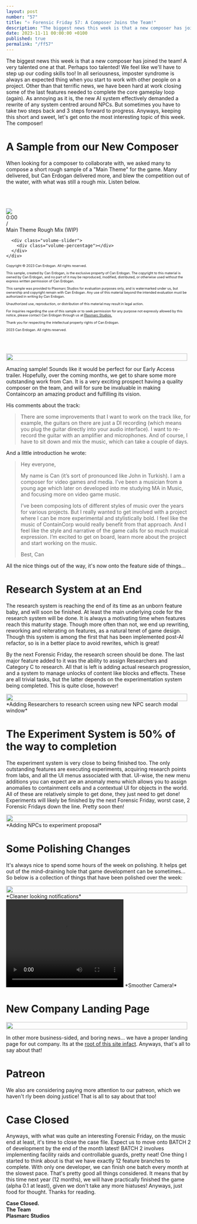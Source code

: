 ```yaml
---
layout: post
number: "57"
title: "⭐ Forensic Friday 57: A Composer Joins the Team!"
description: "The biggest news this week is that a new composer has joined the team! A very talented one at that. Perhaps too talented! We feel like we'll have to step up our game skills too! In all seriousness, imposter syndrome is always an expected thing when you start to work with other people on a project. Other than that terrific news, we have been hard at work closing some of the last features needed to complete the core gameplay loop (again). As annoying as it is, the new AI system effectively demanded a rewrite of any system centred around NPCs. But sometimes you have to take two steps back and 3 steps forward to progress. Anyways, keeping this short and sweet, let's get onto the most interesting topic of this week. The composer!"
date: 2023-11-11 00:00:00 +0100
published: true 
permalink: "/ff57"
---
```


The biggest news this week is that a new composer has joined the team! A very talented one at that. Perhaps too talented! We feel like we'll have to step up our coding skills too! In all seriousness, imposter syndrome is always an expected thing when you start to work with other people on a project. Other than that terrific news, we have been hard at work closing some of the last features needed to complete the core gameplay loop (again). As annoying as it is, the new AI system effectively demanded a rewrite of any system centred around NPCs. But sometimes you have to take two steps back and 3 steps forward to progress. Anyways, keeping this short and sweet, let's get onto the most interesting topic of this week. The composer!

# A Sample from our New Composer

When looking for a composer to collaborate with, we asked many to compose a short rough sample of a "Main Theme" for the game. Many delivered, but Can Erdogan delivered more, and blew the competition out of the water, with what was still a rough mix. Listen below.


<div style="width: 50px; height: 50px;"></div>
<div class="vinyl"><img class="img-el" src="./unrelated-media/sountrack-cover.png"/></div>
<div class="audio-player" data-src="./forensic-friday-media/ff57/mainTheme-watermarked.mp3">
  <div class="timeline">
    <div class="progress"></div>
  </div>
  <div class="controls">
    <div class="play-container">
      <div class="toggle-play play">
    </div>
    </div>
    <div class="time">
      <div class="current">0:00</div>
      <div class="divider">/</div>
      <div class="length"></div>
    </div>
    <div class="name">Main Theme Rough Mix (WIP)</div>
<!--     credit for icon to https://saeedalipoor.github.io/icono/ -->
    <div class="volume-container">
      <div class="volume-button">
        <div class="volume icono-volumeMedium"></div>
      </div>
      
      <div class="volume-slider">
        <div class="volume-percentage"></div>
      </div>
    </div>
  </div>
</div>
<div style="font-size: xx-small; marginTop: 50px;">
<p>Copyright © 2023 Can Erdogan. All rights reserved.</p>

<p>This sample, created by Can Erdogan, is the exclusive property of Can Erdogan. The copyright to this material is owned by Can Erdogan, and no part of it may be reproduced, modified, distributed, or otherwise used without the express written permission of Can Erdogan.</p>

<p>This sample was provided to Plasmarc Studios for evaluation purposes only, and is watermarked under us, but ownership and copyright remain with Can Erdogan. Any use of this material beyond the intended evaluation must be authorized in writing by Can Erdogan.</p>

<p>Unauthorized use, reproduction, or distribution of this material may result in legal action.</p>

<p>For inquiries regarding the use of this sample or to seek permission for any purpose not expressly allowed by this notice, please contact Can Erdogan through us at <a href="https://plasmarcstudios.co.uk/#contact">Plasmarc Studios.</a></p>

<p>Thank you for respecting the intellectual property rights of Can Erdogan.</p>

<p>2023 Can Erdogan. All rights reserved.</p>
</div>

<div style="width: 50px; height: 50px;"></div>

<div style="display:flex">
    <div style="flex:1;padding-right:10px;">
        <img src="./forensic-friday-media/ff57/catDance.gif" width="100%"/>
    </div>
</div>

Amazing sample! Sounds like it would be perfect for our Early Access trailer. Hopefully, over the coming months, we get to share some more outstanding work from Can. It is a very exciting prospect having a quality composer on the team, and will for sure be invaluable in making Containcorp an amazing product and fulfilling its vision. 

His comments about the track:
> There are some improvements that I want to work on the track like, for example, the guitars on there are just a DI recording (which means you plug the guitar directly into your audio interface). I want to re-record the guitar with an amplifier and microphones. And of course, I have to sit down and mix the music, which can take a couple of days.

And a little introduction he wrote:
> Hey everyone,
> 
> My name is Can (it’s sort of pronounced like John in Turkish). I am a composer for video games and media. I’ve been a musician from a young age which later on developed into me studying MA in  Music, and focusing more on video game music. 
>
> I’ve been composing lots of different styles of music over the years for various projects. But I really wanted to get involved with a project where I can be more experimental and stylistically bold. I feel like the music of ContainCorp would really benefit from that approach. And I feel like the style and narrative of the game calls for so much musical expression. I’m excited to get on board, learn more about the project and start working on the music.
> 
> Best,
> Can

All the nice things out of the way, it's now onto the feature side of things...

# Research System at an End

The research system is reaching the end of its time as an unborn feature baby, and will soon be finished. At least the main underlying code for the research system will be done. It is always a motivating time when features reach this maturity stage. Though more often than not, we end up rewriting, reworking and reiterating on features, as a natural tenet of game design. Though this system is among the first that has been implemented post-AI refactor, so is in a better place to avoid rewrites, which is great!

By the next Forensic Friday, the research screen should be done. The last major feature added to it was the ability to assign Researchers and Category C to research. All that is left is adding actual research progression, and a system to manage unlocks of content like blocks and effects. These are all trivial tasks, but the latter depends on the experimentation system being completed. This is quite close, however!

<div style="display:flex">
    <div style="flex:1;padding-right:10px;">
        <img src="./forensic-friday-media/ff57/research.png" width="100%"/>
    </div>
</div>
*Adding Researchers to research screen using new NPC search modal window*

# The Experiment System is 50% of the way to completion

The experiment system is very close to being finished too. The only outstanding features are executing experiments, acquiring research points from labs, and all the UI menus associated with that. UI-wise, the new menu additions you can expect are an anomaly menu which allows you to assign anomalies to containment cells and a contextual UI for objects in the world. All of these are relatively simple to get done, they just need to get done! Experiments will likely be finished by the next Forensic Friday, worst case, 2 Forensic Fridays down the line. Pretty soon then!

<div style="display:flex">
    <div style="flex:1;padding-right:10px;">
        <img src="./forensic-friday-media/ff57/experiment.png" width="100%"/>
    </div>
</div>
*Adding NPCs to experiment proposal*

# Some Polishing Changes

It's always nice to spend some hours of the week on polishing. It helps get out of the mind-draining hole that game development can be sometimes... So below is a collection of things that have been polished over the week:

<div style="display:flex">
    <div style="flex:1;padding-right:10px;">
        <img src="./forensic-friday-media/ff57/notif.png" width="100%"/>
    </div>
</div>
*Cleaner looking notifications*

<video width="320" height="240" controls>
<source src="./forensic-friday-media/ff57/camSmooth.webm" type="video/webm">
Your browser does not support the video tag.
</video>
*Smoother Camera!*

# New Company Landing Page
<div style="display:flex">
    <div style="flex:1;padding-right:10px;">
        <img src="./forensic-friday-media/ff57/splash.png" width="100%"/>
    </div>
</div>

In other more business-sided, and boring news... we have a proper landing page for out company. Its at the [root of this site infact](https://plasmarcstudios.co.uk/). Anyways, that's all to say about that!

# Patreon

We also are considering paying more attention to our patreon, which we haven't rly been doing justice! That is all to say about that too!


# Case Closed
Anyways, with what was quite an interesting Forensic Friday, on the music end at least, it's time to close the case file. Expect us to move onto BATCH 2 of development by the end of the month latest! BATCH 2 involves implementing facility raids and controllable guards, pretty neat! One thing I started to think about is that we have exactly 12 feature branches to complete. With only one developer, we can finish one batch every month at the slowest pace. That's pretty good all things considered. It means that by this time next year (12 months), we will have practically finished the game (alpha 0.1 at least), given we don't take any more hiatuses! Anyways, just food for thought. Thanks for reading.

**Case Closed.**\
**The Team**\
**Plasmarc Studios**